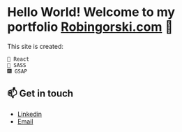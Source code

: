 # Hello World! Welcome to my portfolio [Robingorski.com](https://www.robingorski.com) 🚀
This site is created:
```
🔮 React 
💅 SASS
🎆 GSAP
```
## 📫 Get in touch
- [Linkedin](https://www.linkedin.com/in/robin-gorski/)
- [Email](mailto:contact@robingorski.com)
